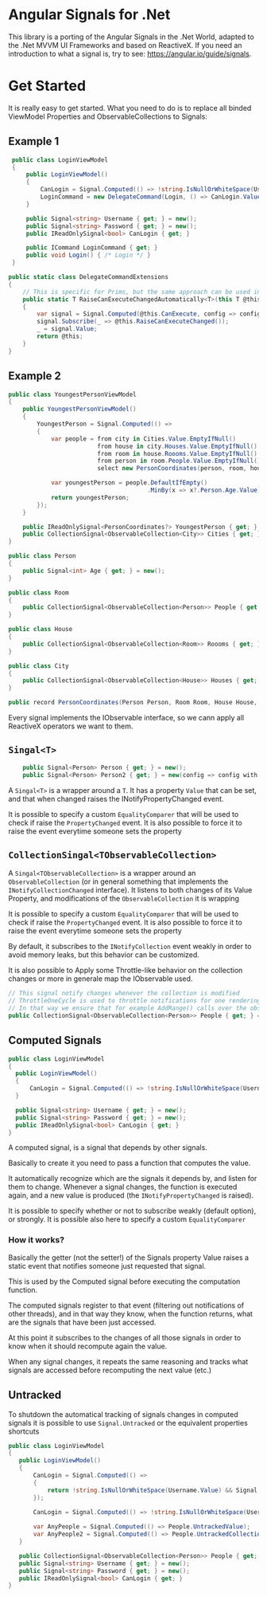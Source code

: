 # Angular Signals for .Net
This library is a porting of the Angular Signals in the .Net World, adapted to the .Net MVVM UI Frameworks and based on ReactiveX.
If you need an introduction to what a signal is, try to see: https://angular.io/guide/signals.

# Get Started
It is really easy to get started. What you need to do is to replace all binded ViewModel Properties and ObservableCollections to Signals:

## Example 1
```c#
 public class LoginViewModel
 {
     public LoginViewModel()
     {
         CanLogin = Signal.Computed(() => !string.IsNullOrWhiteSpace(Username.Value) && !string.IsNullOrWhiteSpace(Password.Value));
         LoginCommand = new DelegateCommand(Login, () => CanLogin.Value).RaiseCanExecuteChangedAutomatically();
     }

     public Signal<string> Username { get; } = new();
     public Signal<string> Password { get; } = new();
     public IReadOnlySignal<bool> CanLogin { get; }

     public ICommand LoginCommand { get; }
     public void Login() { /* Login */ }
 }

public static class DelegateCommandExtensions
{
    // This is specific for Prims, but the same approach can be used in other MVVM Frameworks
    public static T RaiseCanExecuteChangedAutomatically<T>(this T @this) where T : DelegateCommand
    {
        var signal = Signal.Computed(@this.CanExecute, config => config with { SubscribeWeakly = false });
        signal.Subscribe(_ => @this.RaiseCanExecuteChanged());
        _ = signal.Value;
        return @this;
    }
}
```

## Example 2
```c#
public class YoungestPersonViewModel
{
    public YoungestPersonViewModel()
    {
        YoungestPerson = Signal.Computed(() =>
        {
            var people = from city in Cities.Value.EmptyIfNull()
                         from house in city.Houses.Value.EmptyIfNull()
                         from room in house.Roooms.Value.EmptyIfNull()
                         from person in room.People.Value.EmptyIfNull()
                         select new PersonCoordinates(person, room, house, city);

            var youngestPerson = people.DefaultIfEmpty()
                                       .MinBy(x => x?.Person.Age.Value);
            return youngestPerson;
        });
    }

    public IReadOnlySignal<PersonCoordinates?> YoungestPerson { get; }
    public CollectionSignal<ObservableCollection<City>> Cities { get; } = new();
}

public class Person
{
    public Signal<int> Age { get; } = new();
}

public class Room
{
    public CollectionSignal<ObservableCollection<Person>> People { get; } = new();
}

public class House
{
    public CollectionSignal<ObservableCollection<Room>> Roooms { get; } = new();
}

public class City
{
    public CollectionSignal<ObservableCollection<House>> Houses { get; } = new();
}

public record PersonCoordinates(Person Person, Room Room, House House, City City);
```
Every signal implements the IObservable interface, so we cann apply all ReactiveX operators we want to them.
## `Singal<T>`
```c#
    public Signal<Person> Person { get; } = new();
    public Signal<Person> Person2 { get; } = new(config => config with { Comparer = new CustomPersonEqualityComparer() });
```

A `Singal<T>` is a wrapper around a `T`. It has a property `Value` that can be set, and that when changed raises the INotifyPropertyChanged event.


It is possible to specify a custom `EqualityComparer` that will be used to check if raise the `PropertyChanged` event. It is also possible to force it to raise the event everytime someone sets the property

## `CollectionSingal<TObservableCollection>`

A `Singal<TObservableCollection>` is a wrapper around an `ObservableCollection` (or in general something that implements the `INotifyCollectionChanged` interface). It listens to both changes of its Value Property, and modifications of the `ObservableCollection` it is wrapping


It is possible to specify a custom `EqualityComparer` that will be used to check if raise the `PropertyChanged` event. It is also possible to force it to raise the event everytime someone sets the property


By default, it subscribes to the `INotifyCollection` event weakly in order to avoid memory leaks, but this behavior can be customized. 


It is also possible to Apply some Throttle-like behavior on the collection changes or more in generale map the IObservable used.
```c#
// This signal notify changes whenever the collection is modified
// ThrottleOneCycle is used to throttle notifications for one rendering cycle,
// In that way we ensure that for example AddRange() calls over the observableCollection Will produce only 1 notification
public CollectionSignal<ObservableCollection<Person>> People { get; } = new(collectionChangedConfiguration: config => config.ThrottleOneCycle(UIReactiveScheduler))
```

## Computed Signals
```c#
public class LoginViewModel
{
  public LoginViewModel()
  {
      CanLogin = Signal.Computed(() => !string.IsNullOrWhiteSpace(Username.Value) && !string.IsNullOrWhiteSpace(Password.Value));
  }

  public Signal<string> Username { get; } = new();
  public Signal<string> Password { get; } = new();
  public IReadOnlySignal<bool> CanLogin { get; }
}
```
A computed signal, is a signal that depends by other signals. 

Basically to create it you need to pass a function that computes the value.

It automatically recognize which are the signals it depends by, and listen for them to change. Whenever a signal changes, the function is executed again, and a new value is produced (the `INotifyPropertyChanged` is raised).

It is possible to specify whether or not to subscribe weakly (default option), or strongly. It is possible also here to specify a custom `EqualityComparer`
### How it works?

Basically the getter (not the setter!) of the Signals property Value raises a static event that notifies someone just requested that signal. 

This is used by the Computed signal before executing the computation function.

The computed signals register to that event (filtering out notifications of other threads), and in that way they know, when the function returns, what are the signals that have been just accessed.

At this point it subscribes to the changes of all those signals in order to know when it should recompute again the value. 

When any signal changes, it repeats the same reasoning and tracks what signals are accessed before recomputing the next value (etc.)

## Untracked

To shutdown the automatical tracking of signals changes in computed signals it is possible to use `Signal.Untracked` or the equivalent properties shortcuts
```c#
public class LoginViewModel
{
   public LoginViewModel()
   {
       CanLogin = Signal.Computed(() =>
       {
           return !string.IsNullOrWhiteSpace(Username.Value) && Signal.Untracked(() => !string.IsNullOrWhiteSpace(Password.Value));
       });
       
       CanLogin = Signal.Computed(() => !string.IsNullOrWhiteSpace(Username.Value) && !string.IsNullOrWhiteSpace(Password.UntrackedValue));

       var AnyPeople = Signal.Computed(() => People.UntrackedValue);
       var AnyPeople2 = Signal.Computed(() => People.UntrackedCollectionChangedValue);
   }

   public CollectionSignal<ObservableCollection<Person>> People { get; } = new();
   public Signal<string> Username { get; } = new();
   public Signal<string> Password { get; } = new();
   public IReadOnlySignal<bool> CanLogin { get; }
}

```

